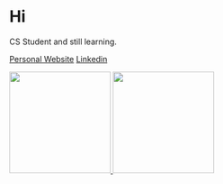 # Hi
CS Student and still learning.

[Personal Website](https://dafex.tech)
[Linkedin](https://www.linkedin.com/in/fahrelga/)

<p align="left">
<a href="https://github.com/dafex301">
  <img height="180em" src="https://github-readme-stats-eight-theta.vercel.app/api?username=dafex301&show_icons=true&theme=algolia&include_all_commits=true&count_private=true"/>
  <img height="180em" src="https://github-readme-stats-eight-theta.vercel.app/api/top-langs/?username=dafex301&layout=compact&langs_count=8&theme=algolia"/>
</a>
</p>

<!--
**dafex301/dafex301** is a ✨ _special_ ✨ repository because its `README.md` (this file) appears on your GitHub profile.

Here are some ideas to get you started:

- 🔭 I’m currently working on ...
- 🌱 I’m currently learning ...
- 👯 I’m looking to collaborate on ...
- 🤔 I’m looking for help with ...
- 💬 Ask me about ...
- 📫 How to reach me: ...
- 😄 Pronouns: ...
- ⚡ Fun fact: ...
-->
